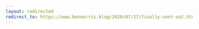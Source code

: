 ```yaml
---
layout: redirected
redirect_to: https://www.bennorris.blog/2020/07/17/finally-sent-out.html
---
```

